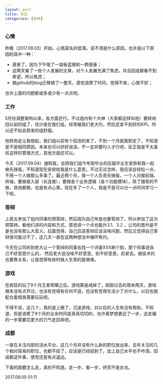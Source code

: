 ```yaml
---
layout: post
title: 杂记
categories: [杂碎]
---
```


### 心情

昨晚（2017.09.03）开始，心情莫名的低落，说不清是什么原因，也许是以下原因的其中一种：

* 感冒了，因为下午喝了一袋板蓝根和一颗感康；
* 这两天看了一些个人发展的文章，对个人发展充满了焦虑，并且回成都看不到希望，所以焦虑；
* 搞github的blog迁移搞了一整天，感觉浪费了时间，觉得不爽，心情不好；

也许上面的问题都或多或少有一点点吧。

### 工作

5月份调整架构以来，各方面还行。不过组内有个大神（大家都这样叫他）要转岗回以前的组了，估计是在我们组，经常被我们老大叼，然后还拿不到好的KPI，所以还不如会原来的组舒服。

他转岗走让我想起，我们组以前有个回流的来了，不到一个月就离职走了，不知道是不是相同原因，本来也可以好好说话，不一定非要叼人才行吧，反正我是不太喜欢这样的管理方式，其他方面还可以。

今天（2017.09.04）通知我，会把我们组今年刚毕业的应届毕业生安排和我一起做先锋版，不知道现在安排给我是什么意思，不过无论怎样，我应该会轻松一点，不用一个人做那么多事了。最近两个月，我一个人负责先锋版，一个人对接前端、终端，要做接入层（长连接），要做各个业务逻辑（各个功能模块），除了搜索的不做，其他都做，也是有点心累。现在多了一个人，我是不是可以分一点时间学习一下呢。

### 答辩

上周五参加了组内同事的预答辩，然后因为自己年底也要答辩了，所以参加了这次预答辩。看他们讲的内容和方式，感觉讲一个点也能升3.1、3.2 ，公司的晋升是不是也没有那么大意义。后面觉得，自己应该答辩应该没啥问题，然后又觉得自己答辩很可能过不了，这几天一直在这两种想法中循环焦灼。

今天在公司听到老大让一个答辩的同事去找一个评委XXX刷个脸，那个同事说自己不好意思什么的， 然后老大说没啥不好意思，别不好意思，赶紧去。做技术的也要靠关系，让我觉得有些时候人生真的是艰难。

### 游戏

在疯狂的玩了9个月王者荣耀之后，游戏算是戒掉了，刚刚过去的周末两天，游戏根本没有点开过，也没有觉得有任何不适，也没有觉得生活少了点什么，以后也就配合着情景需要玩玩吧。

不得不说，这几个，真的是上瘾了，沉迷游戏，对以后的人生有没有帮助，不知道，但是浪费了9个月的业余时间是真真切切的，也许离梦想更远了一步，这走偏的一步需要花更大的力气走回来吧。

### 成都

一直在关注内部的活水平台，这几个月并没有什么新的职位放出来，去年关注的几个相对容易的职位，也都不招了，应该是已经招到了。加上自己水平也不咋滴，回成都这件事，感觉还是有点遥远。



下面的路要怎么走，真的不知道。走一步，看一步，终究不是办法。



2017.09.05 01:11